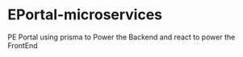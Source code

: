 # EPortal-microservices
PE Portal using prisma to Power the Backend and react to power the FrontEnd 

